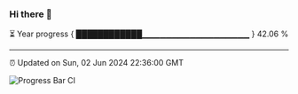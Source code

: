 ### Hi there 👋

⏳ Year progress { ████████████▁▁▁▁▁▁▁▁▁▁▁▁▁▁▁▁▁▁ } 42.06 %

---

⏰ Updated on Sun, 02 Jun 2024 22:36:00 GMT

![Progress Bar CI](https://github.com/IshwaranRudhara/GIT-ACTION/workflows/Progress%20Bar%20CI/badge.svg)
